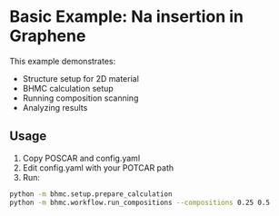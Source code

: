 # Basic Example: Na insertion in Graphene

This example demonstrates:
- Structure setup for 2D material
- BHMC calculation setup
- Running composition scanning
- Analyzing results

## Usage
1. Copy POSCAR and config.yaml
2. Edit config.yaml with your POTCAR path
3. Run:
```bash
python -m bhmc.setup.prepare_calculation
python -m bhmc.workflow.run_compositions --compositions 0.25 0.5
